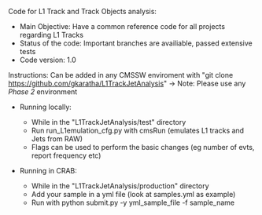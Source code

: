 Code for L1 Track and Track Objects analysis:

- Main Objective: Have a common reference code for all projects regarding L1 Tracks
- Status of the code: Important branches are availiable, passed extensive tests
- Code version: 1.0

Instructions:
 Can be added in any CMSSW enviroment with "git clone https://github.com/gkaratha/L1TrackJetAnalysis"
 -> Note: Please use any *Phase 2* environment

 - Running locally:
    - While in the "L1TrackJetAnalysis/test" directory
    - Run run_L1emulation_cfg.py with cmsRun (emulates L1 tracks and Jets from RAW)
    - Flags can be used to perform the basic changes (eg number of evts, report frequency etc)

 - Running in CRAB:
    - While in the "L1TrackJetAnalysis/production" directory
    - Add your sample in a yml file (look at samples.yml as example)
    - Run with python submit.py -y yml_sample_file -f sample_name
